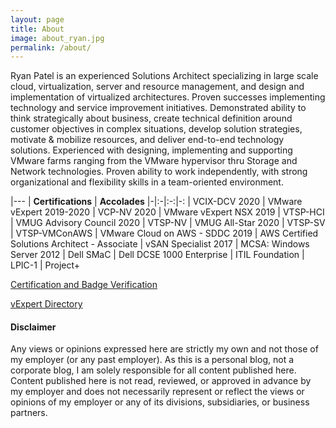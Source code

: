 ```yaml
---
layout: page
title: About
image: about_ryan.jpg
permalink: /about/
---
```


Ryan Patel is an experienced Solutions Architect specializing in large scale cloud, virtualization, server and resource management, and design and implementation of virtualized architectures. Proven successes implementing technology and service improvement initiatives. Demonstrated ability to think strategically about business, create technical definition around customer objectives in complex situations, develop solution strategies, motivate & mobilize resources, and deliver end-to-end technology solutions. Experienced with designing, implementing and supporting VMware farms ranging from the VMware hypervisor thru Storage and Network technologies. Proven ability to work independently, with strong organizational and flexibility skills in a team-oriented environment.

|---
| **Certifications** | **Accolades**
|-|:-|:-:|-:
| VCIX-DCV 2020 | VMware vExpert 2019-2020
| VCP-NV 2020 | VMware vExpert NSX 2019
| VTSP-HCI | VMUG Advisory Council 2020
| VTSP-NV | VMUG All-Star 2020
| VTSP-SV
| VTSP-VMConAWS
| VMware Cloud on AWS - SDDC 2019
| AWS Certified Solutions Architect - Associate
| vSAN Specialist 2017
| MCSA: Windows Server 2012
| Dell SMaC
| Dell DCSE 1000 Enterprise
| ITIL Foundation
| LPIC-1
| Project+

[Certification and Badge Verification][your-acclaim]

[vExpert Directory][vexpert-dir]

[your-acclaim]: https://www.youracclaim.com/users/vninjadfw/badges?sort=-state_updated_at&page=1
[vexpert-dir]: https://vexpert.vmware.com/directory/3465

<h4>Disclaimer</h4>

Any views or opinions expressed here are strictly my own and not those of my employer (or any past employer). As this is a personal blog, not a corporate blog, I am solely responsible for all content published here. Content published here is not read, reviewed, or approved in advance by my employer and does not necessarily represent or reflect the views or opinions of my employer or any of its divisions, subsidiaries, or business partners.